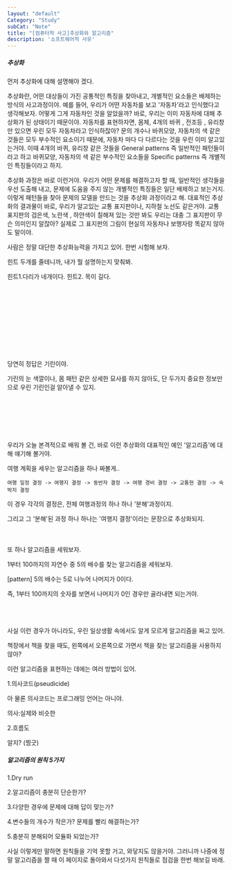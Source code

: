 ```yaml
---
layout: "default"
Category: "Study"
subCat: "Note"
title: "[컴퓨터적 사고]추상화와 알고리즘"
description: '소프트웨어적 사유'
---
```



##### 추상화

 먼저 추상화에 대해 설명해야 겠다.

 추상화란, 어떤 대상들이 가진 공통적인 특징을 찾아내고, 개별적인 요소들은 배제하는 방식의 사고과정이야. 예를 들어, 우리가 어떤 자동차를 보고 '자동차'라고 인식했다고 생각해보자. 어떻게 그게 자동차인 것을 알았을까? 바로, 우리는 이미 자동차에 대해 추상화가 된 상태이기 때문이야. 자동차를 표현하자면, 몸체, 4개의 바퀴 , 전조등 , 유리창만 있으면 우린 모두 자동차라고 인식하잖아? 문의 개수나 바퀴모양, 자동차의 색 같은 것들은 모두 부수적인 요소이기 때문에, 자동차 마다 다 다르다는 것을 우린 이미 알고있는거야. 이때 4개의 바퀴, 유리창 같은 것들을 General patterns 즉 일반적인 패턴들이라고 하고 바퀴모양, 자동차의 색 같은 부수적인 요소들을 Specific patterns 즉 개별적인 특징들이라고 하지.

추상화 과정은 바로 이런거야. 우리가 어떤 문제를 해결하고자 할 때, 일반적인 생각들을 우선 도출해 내고, 문제에 도움을 주지 않는 개별적인 특징들은 일단 배제하고 보는거지. 이렇게 패턴들을 찾아 문제의 모델을 만드는 것을 추상화 과정이라고 해. 대표적인 추상화의 결과물이 바로, 우리가 알고있는 교통 표지판이나, 지하철 노선도 같은거야. 교통 표지판의 검은색, 노란색 , 하얀색이 칠해져 있는 것만 봐도 우리는 대충 그 표지판이 무슨 의미인지 알잖아? 실제로 그 표지판의 그림이 현실의 자동차나 보행자랑 똑같지 않아도 말이야.

 사람은 정말 대단한 추상화능력을 가지고 있어. 한번 시험해 보자.

힌트 두개를 줄테니까, 내가 뭘 설명하는지 맞춰봐.

힌트1.다리가 네개이다.  힌트2. 목이 길다.

<br><br><br><br><br><br><br><br><br>

당연히 정답은 기린이야.

기린의 눈 색깔이나, 몸 패턴 같은 상세한 묘사를 하지 않아도, 단 두가지 중요한 정보만으로 우린 기린인걸 알아낼 수 있지.

<br>
<br>
<br>
<br>
<br>

우리가 오늘 본격적으로 배워 볼 건, 바로 이런 추상화의 대표적인 예인 '알고리즘'에 대해 얘기해 볼거야.

여행 계획을 세우는 알고리즘을 하나 짜볼게..


~~~
여행 일정 결정 -> 여행지 결정 -> 동반자 결정 -> 여행 경비 결정 -> 교통현 결정 -> 숙박지 결정
~~~

이 경우 각각의 결정은, 전체 여행과정의 하나 하나 '분해'과정이지.

그리고 그 '분해'된 과정 하나 하나는 '여행지 결정'이라는 문장으로 추상화되지.
<br>
<br>
<br>
<br>
또 하나 알고리즘을 세워보자.

1부터 100까지의 자연수 중 5의 배수를 찾는 알고리즘을 세워보자.

[pattern] 5의 배수는 5로 나누어 나머지가 0이다.

즉, 1부터 100까지의 숫자를 보면서 나머지가 0인 경우만 골라내면 되는거야.

<br>
<br>
<br>
사실 이런 경우가 아니라도, 우린 일상생활 속에서도 알게 모르게 알고리즘을 짜고 있어.

책장에서 책을 찾을 때도, 왼쪽에서 오른쪽으로 가면서 책을 찾는 알고리즘을 사용하지 않아?

이런 알고리즘을 표현하는 데에는 여러 방법이 있어.

1.의사코드(pseudicide)

아 물론 의사코드는 프로그래밍 언어는 아니야.

의사:실제와 비슷한

2.흐름도

알지? (찡긋)

##### 알고리즘의 원칙 5가지

1.Dry run

2.알고리즘이 충분히 단순한가?

3.다양한 경우에 문제에 대해 답이 맞는가?

4.변수들의 개수가 작은가? 문제를 빨리 해결하는가?

5.충분히 분해되어 모듈화 되었는가?


사실 이렇게만 말하면 원칙들을 기억 못할 거고, 와닿지도 않을거야. 그러니까 나중에 정말 알고리즘을 짤 때 이 페이지로 돌아와서 다섯가지 원칙들로 점검을 한번 해보길 바래.
